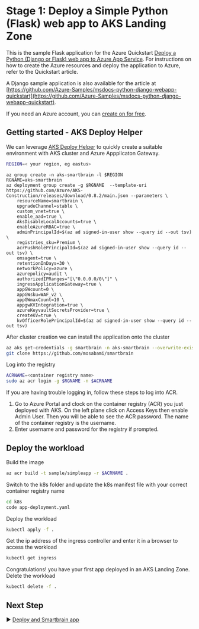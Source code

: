 # Stage 1: Deploy a Simple Python (Flask) web app to AKS Landing Zone

This is the sample Flask application for the Azure Quickstart [Deploy a Python (Django or Flask) web app to Azure App Service](https://docs.microsoft.com/en-us/azure/app-service/quickstart-python).  For instructions on how to create the Azure resources and deploy the application to Azure, refer to the Quickstart article.

A Django sample application is also available for the article at [https://github.com/Azure-Samples/msdocs-python-django-webapp-quickstart](https://github.com/Azure-Samples/msdocs-python-django-webapp-quickstart).

If you need an Azure account, you can [create on for free](https://azure.microsoft.com/en-us/free/).

## Getting started - AKS Deploy Helper

We can leverage [AKS Deploy Helper](https://github.com/Azure/AKS-Construction) to quickly create a suitable environment with AKS cluster and Azure Appplicaton Gateway.
```bash
REGION=< your region, eg eastus>
```
```azurecli
az group create -n aks-smartbrain -l $REGION
RGNAME=aks-smartbrain
az deployment group create -g $RGNAME  --template-uri https://github.com/Azure/AKS-Construction/releases/download/0.8.2/main.json --parameters \
	resourceName=smartbrain \
	upgradeChannel=stable \
	custom_vnet=true \
	enable_aad=true \
	AksDisableLocalAccounts=true \
	enableAzureRBAC=true \
	adminPrincipalId=$(az ad signed-in-user show --query id --out tsv) \
	registries_sku=Premium \
	acrPushRolePrincipalId=$(az ad signed-in-user show --query id --out tsv) \
	omsagent=true \
	retentionInDays=30 \
	networkPolicy=azure \
	azurepolicy=audit \
	authorizedIPRanges="[\"0.0.0.0/0\"]" \
	ingressApplicationGateway=true \
	appGWcount=0 \
	appGWsku=WAF_v2 \
	appGWmaxCount=10 \
	appgwKVIntegration=true \
	azureKeyvaultSecretsProvider=true \
	createKV=true \
	kvOfficerRolePrincipalId=$(az ad signed-in-user show --query id --out tsv)
```

After cluster creation we can install the application onto the cluster

```bash
az aks get-credentials -g smartbrain -n aks-smartbrain --overwrite-existing
git clone https://github.com/mosabami/smartbrain
```

Log into the registry
```bash
ACRNAME=<container registry name>
sudo az acr login -g $RGNAME -n $ACRNAME
```
If you are having trouble logging in, follow these steps to log into ACR.
1. Go to Azure Portal and clock on the container registry (ACR) you just deployed with AKS. On the left plane click on Access Keys then enable Admin User. Then you will be able to see the ACR password. The name of the container registry is the username. 
1. Enter username and password for the registry if prompted.

## Deploy the workload
Build the image
```bash
az acr build -t sample/simpleapp -r $ACRNAME .
```
Switch to the k8s folder and update the k8s manifest file with your correct container registry name
```bash
cd k8s
code app-deployment.yaml
```
Deploy the workload
```bash
kubectl apply -f .
```
Get the ip address of the ingress controller and enter it in a browser to access the workload
```bash
kubectl get ingress 
```
Congratulations! you have your first app deployed in an AKS Landing Zone. Delete the workload
```bash
kubectl delete -f . 
```
## Next Step

:arrow_forward: [Deploy and Smartbrain app](../smartbrain/README.md)
